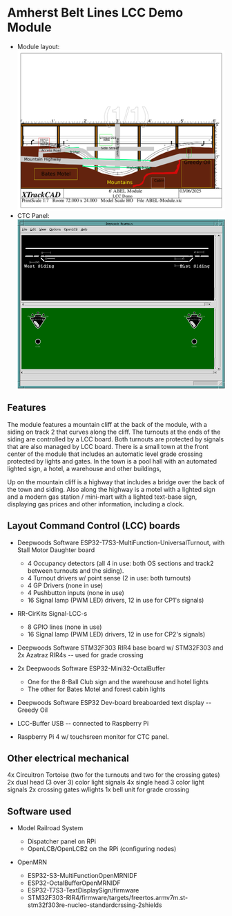 # Amherst Belt Lines LCC Demo Module

- Module layout: ![ABEL-Module](Assets/ABEL-Module.png)
- CTC Panel: ![CTC Panel](Assets/ABEL-Module-CTCPanel.png)

## Features

The module features a mountain cliff at the back of the module, with a siding
on track 2 that curves along the cliff.  The turnouts at the ends of the siding
are controlled by a LCC board.  Both turnouts are protected by signals that are
also managed by LCC board.  There is a small town at the front center of 
the module that includes an automatic  level grade crossing protected by 
lights and gates.  In the town is a pool hall with an automated lighted sign, 
a hotel, a warehouse and other buildings,

Up on the mountain cliff is a highway that includes a bridge over the back of 
the town and siding.  Also along the highway is a motel with a lighted sign
and a modern gas station / mini-mart with a lighted text-base sign, displaying
gas prices and other information, including a clock.

## Layout Command Control (LCC) boards

- Deepwoods Software ESP32-T7S3-MultiFunction-UniversalTurnout, with Stall 
  Motor Daughter board
  - 4 Occupancy detectors (all 4 in use: both OS sections and track2 between
    turnouts and the siding).
  - 4 Turnout drivers w/ point sense (2 in use: both turnouts)
  - 4 GP Drivers (none in use)
  - 4 Pushbutton inputs (none in use)
  - 16 Signal lamp (PWM LED) drivers, 12 in use for CP1's signals)
  
- RR-CirKits Signal-LCC-s
  - 8 GPIO lines (none in use)
  - 16 Signal lamp (PWM LED) drivers, 12 in use for CP2's signals)

- Deepwoods Software STM32F303 RIR4 base board w/ STM32F303 and 2x Azatraz 
  RIR4s -- used for grade crossing

- 2x Deepwoods Software ESP32-Mini32-OctalBuffer
  - One for the 8-Ball Club sign and the warehouse and hotel lights
  - The other for Bates Motel and forest cabin lights
  
- Deepwoods Software ESP32 Dev-board breaboarded text display -- Greedy Oil

- LCC-Buffer USB -- connected to Raspberry Pi

- Raspberry Pi 4 w/ touchsreen monitor for CTC panel.

## Other electrical mechanical

4x Circuitron Tortoise (two for the turnouts and two for the crossing gates)
2x dual head (3 over 3) color light signals
4x single head 3 color light signals
2x crossing gates w/lights
1x bell unit for grade crossing

## Software used

- Model Railroad System

  - Dispatcher panel on RPi
  - OpenLCB/OpenLCB2 on the RPi (configuring nodes)
  
- OpenMRN

  - ESP32-S3-MultiFunctionOpenMRNIDF
  - ESP32-OctalBufferOpenMRNIDF
  - ESP32-T7S3-TextDisplaySign/firmware
  - STM32F303-RIR4/firmware/targets/freertos.armv7m.st-stm32f303re-nucleo-standardcrssing-2shields

